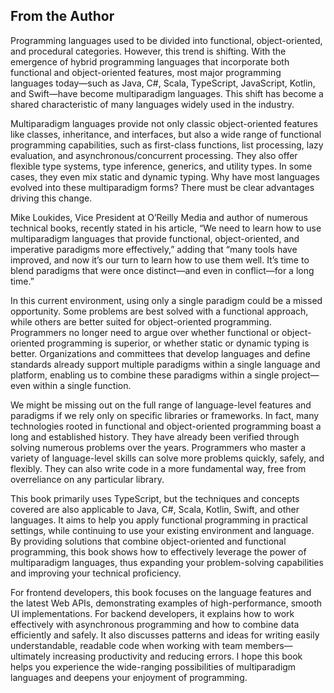 ## From the Author

Programming languages used to be divided into functional, object-oriented, and procedural categories. However, this trend is shifting. With the emergence of hybrid programming languages that incorporate both functional and object-oriented features, most major programming languages today—such as Java, C#, Scala, TypeScript, JavaScript, Kotlin, and Swift—have become multiparadigm languages. This shift has become a shared characteristic of many languages widely used in the industry.

Multiparadigm languages provide not only classic object-oriented features like classes, inheritance, and interfaces, but also a wide range of functional programming capabilities, such as first-class functions, list processing, lazy evaluation, and asynchronous/concurrent processing. They also offer flexible type systems, type inference, generics, and utility types. In some cases, they even mix static and dynamic typing. Why have most languages evolved into these multiparadigm forms? There must be clear advantages driving this change.

Mike Loukides, Vice President at O’Reilly Media and author of numerous technical books, recently stated in his article, “We need to learn how to use multiparadigm languages that provide functional, object-oriented, and imperative paradigms more effectively,” adding that “many tools have improved, and now it’s our turn to learn how to use them well. It’s time to blend paradigms that were once distinct—and even in conflict—for a long time.”

In this current environment, using only a single paradigm could be a missed opportunity. Some problems are best solved with a functional approach, while others are better suited for object-oriented programming. Programmers no longer need to argue over whether functional or object-oriented programming is superior, or whether static or dynamic typing is better. Organizations and committees that develop languages and define standards already support multiple paradigms within a single language and platform, enabling us to combine these paradigms within a single project—even within a single function.

We might be missing out on the full range of language-level features and paradigms if we rely only on specific libraries or frameworks. In fact, many technologies rooted in functional and object-oriented programming boast a long and established history. They have already been verified through solving numerous problems over the years. Programmers who master a variety of language-level skills can solve more problems quickly, safely, and flexibly. They can also write code in a more fundamental way, free from overreliance on any particular library.

This book primarily uses TypeScript, but the techniques and concepts covered are also applicable to Java, C#, Scala, Kotlin, Swift, and other languages. It aims to help you apply functional programming in practical settings, while continuing to use your existing environment and language. By providing solutions that combine object-oriented and functional programming, this book shows how to effectively leverage the power of multiparadigm languages, thus expanding your problem-solving capabilities and improving your technical proficiency.

For frontend developers, this book focuses on the language features and the latest Web APIs, demonstrating examples of high-performance, smooth UI implementations. For backend developers, it explains how to work effectively with asynchronous programming and how to combine data efficiently and safely. It also discusses patterns and ideas for writing easily understandable, readable code when working with team members—ultimately increasing productivity and reducing errors. I hope this book helps you experience the wide-ranging possibilities of multiparadigm languages and deepens your enjoyment of programming.


